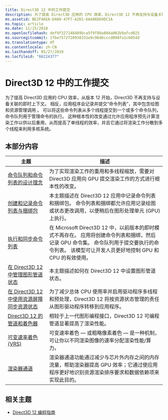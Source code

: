 ```yaml
---
title: Direct3D 12 中的工作提交
description: 为了提高 Direct3D 应用的 CPU 效率，Direct3D 12 不再支持与设备关联的即时上下文。
ms.assetid: BE2F46EA-D4A9-47F7-A2D1-6A486DD4DC1A
ms.topic: article
ms.date: 11/15/2018
ms.openlocfilehash: def9f327148489bca5f9f80a804a002b9afcd025
ms.sourcegitcommit: 1fbe7572f20938331e9c9bd6cccd098fa1c6054d
ms.translationtype: HT
ms.contentlocale: zh-CN
ms.lasthandoff: 05/27/2019
ms.locfileid: "66224377"
---
```

# <a name="work-submission-in-direct3d-12"></a>Direct3D 12 中的工作提交

为了提高 Direct3D 应用的 CPU 效率，从版本 12 开始，Direct3D 不再支持与设备关联的即时上下文。 相反，应用程序会记录并提交“命令列表”，其中包含绘图和资源管理调用  。 可以将这些命令列表从多个线程提交到一个或多个命令队列，命令队列用于管理命令的执行。 这种根本性的改变通过允许应用程序预先计算渲染工作以供以后重用，从而提高了单线程的效率，并且它通过将渲染工作分散到多个线程来利用多核系统。

## <a name="in-this-section"></a>本部分内容

| 主题 | 描述 |
|-|-|
| [命令队列和命令列表的设计理念](design-philosophy-of-command-queues-and-command-lists.md) | 为了实现渲染工作的重用和多线程缩放，需要对 Direct3D 应用向 GPU 提交渲染工作的方式进行根本性的改变。 |
| [创建和记录命令列表与捆绑包](recording-command-lists-and-bundles.md) | 本主题描述在 Direct3D 12 应用中记录命令列表和捆绑包。 命令列表和捆绑都允许应用记录绘图或状态更改调用，以便稍后在图形处理单元 (GPU) 上执行。 |
| [执行和同步命令列表](executing-and-synchronizing-command-lists.md) | 在 Microsoft Direct3D 12 中，以前版本的即时模式不再存在。 应用将创建命令列表和捆绑，然后记录 GPU 命令集。 命令队列用于提交要执行的命令列表。 该模型可让开发人员更好地控制 GPU 和 CPU 的有效使用。 |
| [在 Direct3D 12 中管理图形管道状态](managing-graphics-pipeline-state-in-direct3d-12.md) | 本主题描述如何在 Direct3D 12 中设置图形管道状态。 |
| [在 Direct3D 12 中使用资源屏障同步资源状态](using-resource-barriers-to-synchronize-resource-states-in-direct3d-12.md) | 为了减少总体 CPU 使用率并启用驱动程序多线程和预处理，Direct3D 12 将按资源状态管理的责任从图形驱动程序转移到应用程序。 |
| [Direct3D 12 的管道和着色器](pipelines-and-shaders-with-directx-12.md) | 相较于上一代图形编程接口，Direct3D 12 可编程管道显著提高了渲染性能。 |
| [可变速率着色 (VRS)](vrs.md) | 可变速率着色 &mdash; 或粗略像素着色 &mdash; 是一种机制，可让你以不同渲染图像的速率分配渲染性能/算力。 |
| [渲染器通道](direct3d-12-render-passes.md) | 渲染器通道功能通过减少与芯片外内存之间的内存流量，帮助渲染器提高 GPU 效率；它通过使应用程序更好地识别资源渲染排序要求和数据依赖项来实现此目的。 |

## <a name="related-topics"></a>相关主题

* [Direct3D 12 编程指南](directx-12-programming-guide.md)
